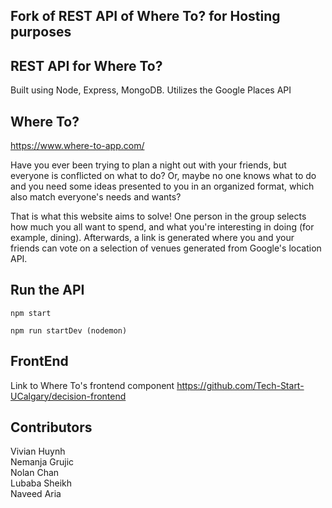  ## Fork of REST API of Where To? for Hosting purposes
 
 ## REST API for Where To?
 
 Built using Node, Express, MongoDB. Utilizes the Google Places API

## Where To?
 
https://www.where-to-app.com/ 

Have you ever been trying to plan a night out with your friends, but everyone is conflicted
on what to do? Or, maybe no one knows what to do and you need some ideas presented to you in
an organized format, which also match everyone's needs and wants?
 
That is what this website aims to solve! One person in the group selects how much you all want
to spend, and what you're interesting in doing (for example, dining). Afterwards, a link 
is generated where you and your friends can vote on a selection of venues generated from
Google's location API.
 
 
 ## Run the API
 
 ````
 npm start 
 ```` 
 ```` 
 npm run startDev (nodemon)
 ```` 
 ## FrontEnd
 Link to Where To's frontend component
 https://github.com/Tech-Start-UCalgary/decision-frontend 

## Contributors 
Vivian Huynh  
Nemanja Grujic  
Nolan Chan  
Lubaba Sheikh  
Naveed Aria  

